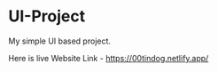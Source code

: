 # UI-Project

My simple UI based project.

Here is live Website Link - https://00tindog.netlify.app/
